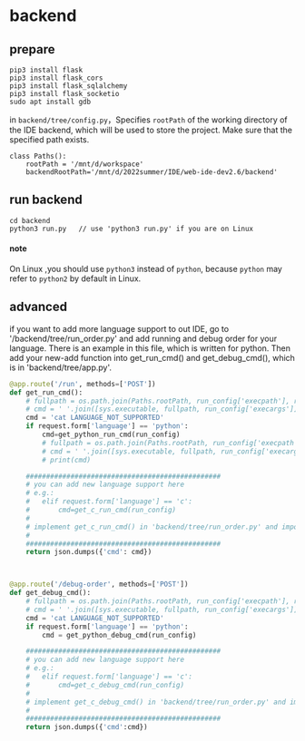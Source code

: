 # backend


## prepare

```
pip3 install flask
pip3 install flask_cors
pip3 install flask_sqlalchemy
pip3 install flask_socketio
sudo apt install gdb
```

in `backend/tree/config.py`，Specifies `rootPath` of the working directory of the IDE backend, which will be used to store the project. Make sure that the specified path exists.

```
class Paths():
    rootPath = '/mnt/d/workspace'
    backendRootPath='/mnt/d/2022summer/IDE/web-ide-dev2.6/backend'
```

## run backend

```
cd backend
python3 run.py   // use 'python3 run.py' if you are on Linux
```

#### note

On Linux ,you should use `python3` instead of `python`, because `python` may refer to `python2` by default in Linux.


## advanced
if you want to add more language support to out IDE, go to '/backend/tree/run_order.py' and add running and debug order for your language. There is an example in this file, which is written for python. Then add your new-add function into get_run_cmd() and get_debug_cmd(), which is in 'backend/tree/app.py'.

```python
@app.route('/run', methods=['POST'])
def get_run_cmd():
    # fullpath = os.path.join(Paths.rootPath, run_config['execpath'], run_config['execname'])
    # cmd = ' '.join([sys.executable, fullpath, run_config['execargs']])
    cmd = 'cat LANGUAGE_NOT_SUPPORTED'
    if request.form['language'] == 'python':
        cmd=get_python_run_cmd(run_config)
        # fullpath = os.path.join(Paths.rootPath, run_config['execpath'])
        # cmd = ' '.join([sys.executable, fullpath, run_config['execargs']])+'\n'
        # print(cmd)

    ################################################
    # you can add new language support here
    # e.g.:
    #   elif request.form['language'] == 'c':
    #       cmd=get_c_run_cmd(run_config)
    # 
    # implement get_c_run_cmd() in 'backend/tree/run_order.py' and import it into this file.
    #
    ################################################
    return json.dumps({'cmd': cmd})



@app.route('/debug-order', methods=['POST'])
def get_debug_cmd():
    # fullpath = os.path.join(Paths.rootPath, run_config['execpath'], run_config['execname'])
    # cmd = ' '.join([sys.executable, fullpath, run_config['execargs']])
    cmd = 'cat LANGUAGE_NOT_SUPPORTED'
    if request.form['language'] == 'python':
        cmd = get_python_debug_cmd(run_config)

    ################################################
    # you can add new language support here
    # e.g.:
    #   elif request.form['language'] == 'c':
    #       cmd=get_c_debug_cmd(run_config)
    # 
    # implement get_c_debug_cmd() in 'backend/tree/run_order.py' and import it into this file.
    #
    ################################################
    return json.dumps({'cmd':cmd})
    
```
